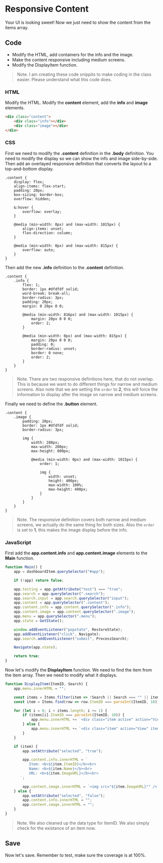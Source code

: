 # Responsive Content
Your UI is looking sweet! Now we just need to show the content from the items array.

## Code
* Modify the HTML, add containers for the info and the image.
* Make the content responsive including medium screens.
* Modify the DisplayItem function.

> Note. I am creating these code snippits to make coding in the class easier. Please understand what this code does.

### HTML
Modify the HTML. Modify the **content** element, add the **info** and **image** elements.

```html
<div class="content">
    <div class="info"></div>
    <div class="image"></div>
</div>
```

### CSS
First we need to modify the **.content** definition in the **.body** definition. You need to modify the display so we can show the info and image side-by-side. Then add an overlayed responsive definition that converts the layout to a top-and-bottom display.

```less
.content {
    display: flex;
    align-items: flex-start;
    padding: 20px;
    box-sizing: border-box;
    overflow: hidden;

    &:hover {
        overflow: overlay;
    }

    @media (min-width: 0px) and (max-width: 1015px) {
        align-items: unset;
        flex-direction: column;
    }

    @media (min-width: 0px) and (max-width: 815px) {
        overflow: auto;
    }
}
```

Then add the new **.info** definition to the **.content** definition.

```less
.content {
    .info {
        flex: 1;
        border: 1px #dfdfdf solid;
        word-break: break-all;
        border-radius: 3px;
        padding: 20px;
        margin: 0 20px 0 0;

        @media (min-width: 816px) and (max-width: 1015px) {
            margin: 20px 0 0 0;
            order: 2;
        }

        @media (min-width: 0px) and (max-width: 815px) {
            margin: 20px 0 0 0;
            padding: 0;
            border-radius: unset;
            border: 0 none;
            order: 2;
        }
    }
}
```

> Note. There are two responsive definitions here, that do not overlap. This is because we want to do different things for narrow and medium screens. Also note that we are setting the `order` to **2**, this will force the information to display after the image on narrow and medium screens.

Finally we need to define the **.button** element.

```less
.content {
    .image {
        padding: 20px;
        border: 1px #dfdfdf solid;
        border-radius: 3px;

        img {
            width: 280px;
            max-width: 280px;
            max-height: 800px;

            @media (min-width: 0px) and (max-width: 1015px) {
                order: 1;

                img {
                    width: unset;
                    height: 400px;
                    max-width: 100%;
                    max-height: 400px;
                }
            }
        }
    }
}
```

> Note. The responsive definition covers both narrow and medium screens, we actually do the same thing for both sizes. Also the `order` is set to **1**, this makes the image display before the info.

### JavaScript
First add the **app.content.info** and **app.content.image** elements to the **Main** function.

```js
function Main() {
    app = dashboardItem.querySelector("#app");

    if (!app) return false;

    app.testing = app.getAttribute("test") === "true";
    app.search = app.querySelector(".search");
    app.search.input = app.search.querySelector("input");
    app.content = app.querySelector(".content");
    app.content.info = app.content.querySelector(".info");
    app.content.image = app.content.querySelector(".image");
    app.menu = app.querySelector(".menu");
    app.state = GetState();

    window.addEventListener("popstate", RestoreState);
    app.addEventListener("click", Navigate);
    app.search.addEventListener("submit", ProcessSearch);

    Navigate(app.state);

    return true;
}
```

Now let's modify the **DisplayItem** function. We need to find the item from the item array. Then we need to modify what it displays.

```js
function DisplayItem(ItemID, Search) {
    app.menu.innerHTML = "";

    const items = Items.filter(item => !Search || Search === "" || item.Name.toLowerCase().indexOf(Search.toLowerCase()) >= 0);
    const item = Items.find(row => row.ItemID === parseInt(ItemID, 10));

    for (let i = 0; i < items.length; i += 1) {
        if (items[i].ItemID === parseInt(ItemID, 10)) {
            app.menu.innerHTML += `<div class="item active" action="View" itemid="${items[i].ItemID}">${items[i].Name}</div>`;
        } else {
            app.menu.innerHTML += `<div class="item" action="View" itemid="${items[i].ItemID}">${items[i].Name}</div>`;
        }
    }

    if (item) {
        app.setAttribute("selected", "true");

        app.content.info.innerHTML = `
           Item: <b>${item.ItemID}</b><br>
           Name: <b>${item.Name}</b><br>
           URL: <b>${item.ImageURL}</b><br>
       `;

        app.content.image.innerHTML = `<img src="${item.ImageURL}"" />`;
    } else {
        app.setAttribute("selected", "false");
        app.content.info.innerHTML = "";
        app.content.image.innerHTML = "";
    }
}
```

> Note. We also cleaned up the data type for ItemID. We also simply check for the existance of an item now.

## Save
Now let's save. Remember to test, make sure the coverage is at 100%.
